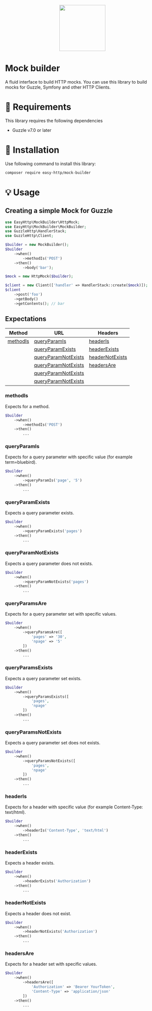 <p align="center"><img src="https://blog.pleets.org/img/articles/easy-http-logo.png" height="150"></p>

# Mock builder

A fluid interface to build HTTP mocks. You can use this library to build mocks for Guzzle, Symfony and other HTTP Clients.

# :pencil: Requirements

This library requires the following dependencies

- Guzzle v7.0 or later

# :wrench: Installation

Use following command to install this library:

```bash
composer require easy-http/mock-builder
```

# :bulb: Usage

## Creating a simple Mock for Guzzle

```php
use EasyHttp\MockBuilder\HttpMock;
use EasyHttp\MockBuilder\MockBuilder;
use GuzzleHttp\HandlerStack;
use GuzzleHttp\Client;

$builder = new MockBuilder();
$builder
    ->when()
        ->methodIs('POST')
    ->then()
        ->body('bar');

$mock = new HttpMock($builder);

$client = new Client(['handler' => HandlerStack::create($mock)]);
$client
    ->post('foo')
    ->getBody()
    ->getContents(); // bar
```

## Expectations

| Method                     | URL                                          | Headers                               |
|----------------------------|----------------------------------------------|---------------------------------------|
| [methodIs](#methodIs)      | [queryParamIs](#queryParamIs)                | [headerIs](#headerIs)                 |
|                            | [queryParamExists](#queryParamExists)        | [headerExists](#headerExists)         |
|                            | [queryParamNotExists](#queryParamNotExists)  | [headerNotExists](#headerNotExists)   |
|                            | [queryParamNotExists](#queryParamsAre)       | [headersAre](#headersAre)             |
|                            | [queryParamNotExists](#queryParamsExists)    |                                       |
|                            | [queryParamNotExists](#queryParamsNotExists) |                                       |

### methodIs

Expects for a method.

```php
$builder
    ->when()
        ->methodIs('POST')
    ->then()
        ...
```

### queryParamIs

Expects for a query parameter with specific value (for example term=bluebird).

```php
$builder
    ->when()
        ->queryParamIs('page', '5')
    ->then()
        ...
```

### queryParamExists

Expects a query parameter exists.

```php
$builder
    ->when()
        ->queryParamExists('pages')
    ->then()
        ...
```

### queryParamNotExists

Expects a query parameter does not exists.

```php
$builder
    ->when()
        ->queryParamNotExists('pages')
    ->then()
        ...
```

### queryParamsAre

Expects for a query parameter set with specific values.

```php
$builder
    ->when()
        ->queryParamsAre([
            'pages' => '30',
            'npage' => '5'
        ])
    ->then()
        ...
```

### queryParamsExists

Expects a query parameter set exists.

```php
$builder
    ->when()
        ->queryParamsExists([
            'pages',
            'npage'
        ])
    ->then()
        ...
```

### queryParamsNotExists

Expects a query parameter set does not exists.

```php
$builder
    ->when()
        ->queryParamsNotExists([
            'pages',
            'npage'
        ])
    ->then()
        ...
```

### headerIs

Expects for a header with specific value (for example Content-Type: text/html).

```php
$builder
    ->when()
        ->headerIs('Content-Type', 'text/html')
    ->then()
        ...
```

### headerExists

Expects a header exists.

```php
$builder
    ->when()
        ->headerExists('Authorization')
    ->then()
        ...
```

### headerNotExists

Expects a header does not exist.

```php
$builder
    ->when()
        ->headerNotExists('Authorization')
    ->then()
        ...
```

### headersAre

Expects for a header set with specific values.

```php
$builder
    ->when()
        ->headersAre([
            'Authorization' => 'Bearer YourToken',
            'Content-Type' => 'application/json'
        ])
    ->then()
        ...
```